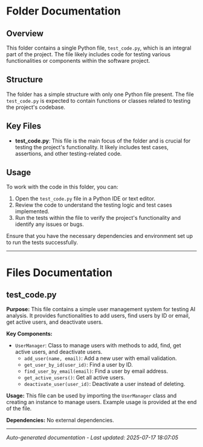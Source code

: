 # Folder Documentation

## Overview
This folder contains a single Python file, `test_code.py`, which is an integral part of the project. The file likely includes code for testing various functionalities or components within the software project.

## Structure
The folder has a simple structure with only one Python file present. The file `test_code.py` is expected to contain functions or classes related to testing the project's codebase.

## Key Files
- **test_code.py**: This file is the main focus of the folder and is crucial for testing the project's functionality. It likely includes test cases, assertions, and other testing-related code.

## Usage
To work with the code in this folder, you can:
1. Open the `test_code.py` file in a Python IDE or text editor.
2. Review the code to understand the testing logic and test cases implemented.
3. Run the tests within the file to verify the project's functionality and identify any issues or bugs.

Ensure that you have the necessary dependencies and environment set up to run the tests successfully.

---

# Files Documentation

## test_code.py

**Purpose:** This file contains a simple user management system for testing AI analysis. It provides functionalities to add users, find users by ID or email, get active users, and deactivate users.

**Key Components:**
- `UserManager`: Class to manage users with methods to add, find, get active users, and deactivate users.
  - `add_user(name, email)`: Add a new user with email validation.
  - `get_user_by_id(user_id)`: Find a user by ID.
  - `find_user_by_email(email)`: Find a user by email address.
  - `get_active_users()`: Get all active users.
  - `deactivate_user(user_id)`: Deactivate a user instead of deleting.

**Usage:** This file can be used by importing the `UserManager` class and creating an instance to manage users. Example usage is provided at the end of the file.

**Dependencies:** No external dependencies.

---
*Auto-generated documentation - Last updated: 2025-07-17 18:07:05*
